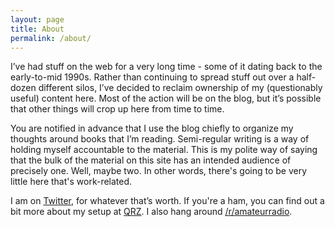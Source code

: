 ```yaml
---
layout: page
title: About
permalink: /about/
---
```


I’ve had stuff on the web for a very long time - some of it dating back to the early-to-mid 1990s. Rather than continuing to spread stuff out over a half-dozen different silos, I’ve decided to reclaim ownership of my (questionably useful) content here. Most of the action will be on the blog, but it’s possible that other things will crop up here from time to time.

You are notified in advance that I use the blog chiefly to organize my thoughts around books that I’m reading. Semi-regular writing is a way of holding myself accountable to the material. This is my polite way of saying that the bulk of the material on this site has an intended audience of precisely one. Well, maybe two. In other words, there's going to be very little here that's work-related.

I am on [Twitter](https://twitter.com/jquinby), for whatever that’s worth. If you're a ham, you can find out a bit more about my setup at [QRZ](https://www.qrz.com/db/KM4SYN). I also hang around [/r/amateurradio](https://www.reddit.com/r/amateurradio).
